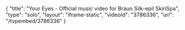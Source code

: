 {
    "title": "Your Eyes - Official music video for Braun Silk-epil SkinSpa",
    "type": "solo",
    "layout": "iframe-static",
    "videoId": "3786336",
    "url": "\/tvpembed\/3786336"
}